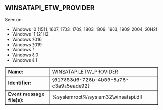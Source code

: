 ## WINSATAPI_ETW_PROVIDER

Seen on:
* Windows 10 (1511, 1607, 1703, 1709, 1803, 1809, 1903, 1909, 2004, 20H2)
* Windows 11 (21H2)
* Windows 2016
* Windows 2019
* Windows 7
* Windows 8.0
* Windows 8.1

<table border="1" class="docutils">
  <tbody>
    <tr>
      <td><b>Name:</b></td>
      <td>WINSATAPI_ETW_PROVIDER</td>
    </tr>
    <tr>
      <td><b>Identifier:</b></td>
      <td>{617853d6-728b-4b59-8a78-c3a9a5eade92}</td>
    </tr>
    <tr>
      <td><b>Event message file(s):</b></td>
      <td>%systemroot%\system32\winsatapi.dll</td>
    </tr>
  </tbody>
</table>

&nbsp;

